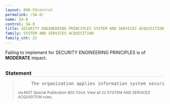 ```yaml
---
layout: 800-53control
permalink: /SA-8/
name: SA-8
control: SA-8
title: SECURITY ENGINEERING PRINCIPLES SYSTEM AND SERVICES ACQUISITION
family: SYSTEM AND SERVICES ACQUISITION
family_cnt: 22
---
```

<p class="text-warning">Failing to implement for SECURITY ENGINEERING PRINCIPLES is of <b>MODERATE</b> impact.</p>

<h3 style="border-bottom:1px solid #ddd;margin:30px 0 8px 0;">Statement</h3>
<blockquote>
<pre>     The organization applies information system security engineering principles in the specification, design, development, implementation, and modification of the information system. 
</pre>
<p><small>via NIST Special Publication 800-53v4. View all 22 <i>SYSTEM AND SERVICES ACQUISITION</i> rules. <a href="/cce/ssg/group/$Group_id"><span class="glyphicon glyphicon-link"></span></a> </small></p>
</blockquote>

